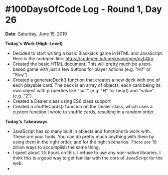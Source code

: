 # #100DaysOfCode Log - Round 1, Day 26

**Date:** Saturday, June 15, 2019


**Today's Work (High-Level)**
- Decided to start writing a basic Blackjack game in HTML and JavaScript. Here is the codepen link: https://codepen.io/corykeane/pen/qzbQro
- Created the basic HTML document. This will pretty much be a text-based game with just a few buttons for player actions (e.g. "Hit" or "Stay").
- Created a generateDeck() function that creates a new deck with one of each playable card. The deck is an array of objects, each card being its own object with properties like "suit" (e.g. "H" for heart) and "value" (e.g. "2").
- Created a Dealer class using ES6 class support
- Created a shuffleCards() function on the Dealer class, which uses a custom function I wrote to shuffle cards, resulting in a random order.


**Today's Takeaways**
- JavaScript has so many built in objects and functions to work with. These are your tools. You can do pretty much anything with them by using them in the right order, and for the right scenarios. There are 10 zillion ways to accomplish the same thing.
- I spent about 1.5 hours on this. I refuse to use any non-native libraries. I think this is a good way to get familiar with the core of JavaScript for the web.
- 
